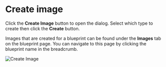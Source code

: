 # Create image

Click the **Create Image** button to open the dialog. Select which type to create then click the **Create** button.

Images that are created for a blueprint can be found under the **Images** tab on the blueprint page. You can navigate to this page by clicking the blueprint name in the breadcrumb.

![Create Image](/smcbrien/scenarios/webconsole-software/assets/Create-Image.png)